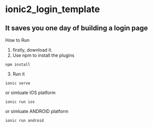 # ionic2_login_template
## It saves you one day of building a login page

How to Run
1. firstly, download it.
2. Use npm to install the plugins 
```
npm install
```
3. Run it 
```
ionic serve
```
or simluate IOS platform
```
ionic run ios
```
or simluate ANDROID platform
```
ionic run android
```
